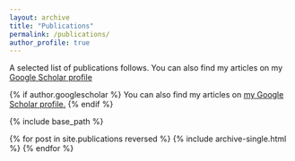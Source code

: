 ```yaml
---
layout: archive
title: "Publications"
permalink: /publications/
author_profile: true
---
```


A selected list of publications follows. You can also find my articles on my [Google Scholar profile](https://scholar.google.com/citations?user=79YaVDsAAAAJ&hl=en) 

{% if author.googlescholar %}
  You can also find my articles on <u><a href="{{author.googlescholar}}">my Google Scholar profile</a>.</u>
{% endif %}

{% include base_path %}

{% for post in site.publications reversed %}
  {% include archive-single.html %}
{% endfor %}
